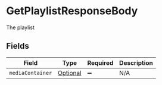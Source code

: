 # GetPlaylistResponseBody

The playlist


## Fields

| Field                                                                                       | Type                                                                                        | Required                                                                                    | Description                                                                                 |
| ------------------------------------------------------------------------------------------- | ------------------------------------------------------------------------------------------- | ------------------------------------------------------------------------------------------- | ------------------------------------------------------------------------------------------- |
| `mediaContainer`                                                                            | [Optional<GetPlaylistMediaContainer>](../../models/operations/GetPlaylistMediaContainer.md) | :heavy_minus_sign:                                                                          | N/A                                                                                         |